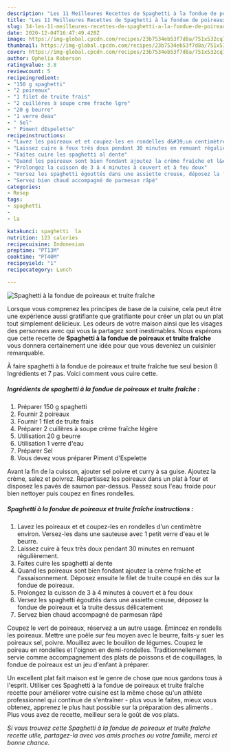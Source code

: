 ```yaml
---
description: "Les 11 Meilleures Recettes de Spaghetti à la fondue de poireaux et truite fraîche"
title: "Les 11 Meilleures Recettes de Spaghetti à la fondue de poireaux et truite fraîche"
slug: 34-les-11-meilleures-recettes-de-spaghetti-a-la-fondue-de-poireaux-et-truite-fraiche
date: 2020-12-04T16:47:49.428Z
image: https://img-global.cpcdn.com/recipes/23b7534eb53f7d8a/751x532cq70/spaghetti-a-la-fondue-de-poireaux-et-truite-fraiche-photo-principale-de-la-recette.jpg
thumbnail: https://img-global.cpcdn.com/recipes/23b7534eb53f7d8a/751x532cq70/spaghetti-a-la-fondue-de-poireaux-et-truite-fraiche-photo-principale-de-la-recette.jpg
cover: https://img-global.cpcdn.com/recipes/23b7534eb53f7d8a/751x532cq70/spaghetti-a-la-fondue-de-poireaux-et-truite-fraiche-photo-principale-de-la-recette.jpg
author: Ophelia Roberson
ratingvalue: 3.8
reviewcount: 5
recipeingredient:
- "150 g spaghetti"
- "2 poireaux"
- "1 filet de truite frais"
- "2 cuillères à soupe crme frache lgre"
- "20 g beurre"
- "1 verre deau"
- " Sel"
- " Piment dEspelette"
recipeinstructions:
- "Lavez les poireaux et et coupez-les en rondelles d&#39;un centimètre environ. Versez-les dans une sauteuse avec 1 petit verre d&#39;eau et le beurre."
- "Laissez cuire à feux très doux pendant 30 minutes en remuant régulièrement."
- "Faites cuire les spaghetti al dente"
- "Quand les poireaux sont bien fondant ajoutez la crème fraîche et l&#39;assaisonnement. Déposez ensuite le filet de truite coupé en dés sur la fondue de poireaux."
- "Prolongez la cuisson de 3 à 4 minutes à couvert et à feu doux"
- "Versez les spaghetti égouttés dans une assiette creuse, déposez la fondue de poireaux et la truite dessus délicatement"
- "Servez bien chaud accompagné de parmesan râpé"
categories:
- Resep
tags:
- spaghetti
- 
- la

katakunci: spaghetti  la 
nutrition: 123 calories
recipecuisine: Indonesian
preptime: "PT13M"
cooktime: "PT40M"
recipeyield: "1"
recipecategory: Lunch

---
```



![Spaghetti à la fondue de poireaux et truite fraîche](https://img-global.cpcdn.com/recipes/23b7534eb53f7d8a/751x532cq70/spaghetti-a-la-fondue-de-poireaux-et-truite-fraiche-photo-principale-de-la-recette.jpg)

Lorsque vous comprenez les principes de base de la cuisine, cela peut être une expérience aussi gratifiante que gratifiante pour créer un plat ou un plat tout simplement délicieux. Les odeurs de votre maison ainsi que les visages des personnes avec qui vous la partagez sont inestimables. Nous espérons que cette recette de <strong> Spaghetti à la fondue de poireaux et truite fraîche </strong> vous donnera certainement une idée pour que vous deveniez un cuisinier remarquable.

<!--inarticleads1-->

À faire spaghetti à la fondue de poireaux et truite fraîche tue seul besion 8 Ingrédients et 7 pas. Voici comment vous cuire cette.

##### Ingrédients de spaghetti à la fondue de poireaux et truite fraîche :

1. Préparer 150 g spaghetti
1. Fournir 2 poireaux
1. Fournir 1 filet de truite frais
1. Préparer 2 cuillères à soupe crème fraîche légère
1. Utilisation 20 g beurre
1. Utilisation 1 verre d&#39;eau
1. Préparer  Sel
1. Vous devez vous préparer  Piment d&#39;Espelette


Avant la fin de la cuisson, ajouter sel poivre et curry à sa guise. Ajoutez la crème, salez et poivrez. Répartissez les poireaux dans un plat à four et disposez les pavés de saumon par-dessus. Passez sous l&#39;eau froide pour bien nettoyer puis coupez en fines rondelles. 

<!--inarticleads2-->

##### Spaghetti à la fondue de poireaux et truite fraîche instructions :

1. Lavez les poireaux et et coupez-les en rondelles d&#39;un centimètre environ. Versez-les dans une sauteuse avec 1 petit verre d&#39;eau et le beurre.
1. Laissez cuire à feux très doux pendant 30 minutes en remuant régulièrement.
1. Faites cuire les spaghetti al dente
1. Quand les poireaux sont bien fondant ajoutez la crème fraîche et l&#39;assaisonnement. Déposez ensuite le filet de truite coupé en dés sur la fondue de poireaux.
1. Prolongez la cuisson de 3 à 4 minutes à couvert et à feu doux
1. Versez les spaghetti égouttés dans une assiette creuse, déposez la fondue de poireaux et la truite dessus délicatement
1. Servez bien chaud accompagné de parmesan râpé


Coupez le vert de poireaux, réservez a un autre usage. Émincez en rondells les poireaux. Mettre une poêle sur feu moyen avec le beurre, faits-y suer les poireaux sel, poivre. Mouillez avec le bouillon de légumes. Coupez le poireau en rondelles et l&#39;oignon en demi-rondelles. Traditionnellement servie comme accompagnement des plats de poissons et de coquillages, la fondue de poireaux est un jeu d&#39;enfant à préparer. 

<!--inarticleads1-->

<p>
Un excellent plat fait maison est le genre de chose que nous gardons tous à l'esprit. Utiliser ces Spaghetti à la fondue de poireaux et truite fraîche recette pour améliorer votre cuisine est la même chose qu'un athlète professionnel qui continue de s'entraîner - plus vous le faites, mieux vous obtenez, apprenez le plus haut possible sur la préparation des aliments . Plus vous avez de recette, meilleur sera le goût de vos plats.
</p>

<p>
<i>Si vous trouvez cette Spaghetti à la fondue de poireaux et truite fraîche recette utile, partagez-la avec vos amis proches ou votre famille, merci et bonne chance.</i>
</p>
